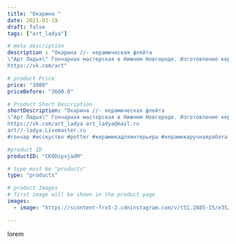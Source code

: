 ```yaml
---
title: "Окарина "
date: 2021-01-19
draft: false
tags: ["art_ladya"]

# meta description
description : "Окарина //- керамическая флейта 
\"Арт Ладья\" Гончарная мастерская в Нижнем Новгороде. Изготовление керамики и мастер//-классы по обучению. 
https://vk.com/art"

# product Price
price: "3000"
priceBefore: "3600.0"

# Product Short Description
shortDescription: "Окарина //- керамическая флейта 
\"Арт Ладья\" Гончарная мастерская в Нижнем Новгороде. Изготовление керамики и мастер//-классы по обучению. 
https://vk.com/art_ladya art_ladya@mail.ru 
art//-ladya.Livemaster.ru
#гончар #исскуство #potter #керамикадляинтерьера #керамикаручнаяработа #гончарнаямастерская #керамиканазаказ #handmade #okarina #керамика #эксклюзивнаякерамика #music #ceramicar #claygoods #музыка #earthenware #ceramic #design #окарина #ocarina #flute #ceramicart #керамическаяфлейта #флейта #clay #шаман #авторскаякерамика"

#product ID
productID: "CKODspvjadM"

# type must be "products"
type: "products"

# product Images
# first image will be shown in the product page
images:
  - image: "https://scontent-frx5-2.cdninstagram.com/v/t51.2885-15/e35/139750532_3226218857604633_7926617856473180077_n.jpg?_nc_ht=scontent-frx5-2.cdninstagram.com&_nc_cat=109&_nc_ohc=lXsBCN7JXfAAX8JwSYk&edm=APU89FABAAAA&ccb=7-4&oh=f69d7be1b72b4abbe250c4a383a6420a&oe=612BFD4D&_nc_sid=86f79a&ig_cache_key=MjQ4OTk0MzkwNjYwMDIwMDAxMg%3D%3D.2-ccb7-4"

---
```

lorem
